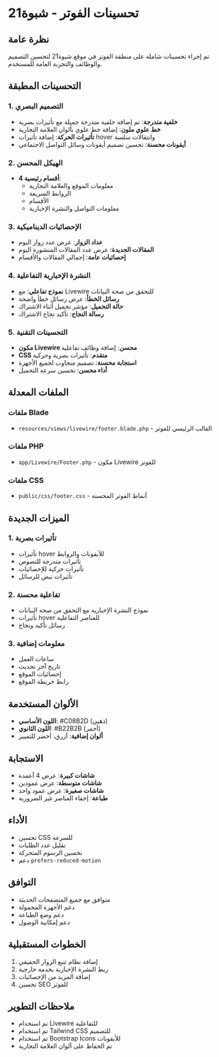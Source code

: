 # تحسينات الفوتر - شبوة21

## نظرة عامة
تم إجراء تحسينات شاملة على منطقة الفوتر في موقع شبوة21 لتحسين التصميم والوظائف والتجربة العامة للمستخدم.

## التحسينات المطبقة

### 1. التصميم البصري
- **خلفية متدرجة**: تم إضافة خلفية متدرجة جميلة مع تأثيرات بصرية
- **خط علوي ملون**: إضافة خط علوي بألوان العلامة التجارية
- **تأثيرات الحركة**: إضافة تأثيرات hover وانتقالات سلسة
- **أيقونات محسنة**: تحسين تصميم أيقونات وسائل التواصل الاجتماعي

### 2. الهيكل المحسن
- **4 أقسام رئيسية**:
  - معلومات الموقع والعلامة التجارية
  - الروابط السريعة
  - الأقسام
  - معلومات التواصل والنشرة الإخبارية

### 3. الإحصائيات الديناميكية
- **عداد الزوار**: عرض عدد زوار اليوم
- **المقالات الجديدة**: عرض عدد المقالات المنشورة اليوم
- **إحصائيات عامة**: إجمالي المقالات والأقسام

### 4. النشرة الإخبارية التفاعلية
- **نموذج تفاعلي**: مع Livewire للتحقق من صحة البيانات
- **رسائل الخطأ**: عرض رسائل خطأ واضحة
- **حالة التحميل**: مؤشر تحميل أثناء الاشتراك
- **رسالة النجاح**: تأكيد نجاح الاشتراك

### 5. التحسينات التقنية
- **مكون Livewire محسن**: إضافة وظائف تفاعلية
- **CSS متقدم**: تأثيرات بصرية وحركية
- **استجابة محسنة**: تصميم متجاوب لجميع الأجهزة
- **أداء محسن**: تحسين سرعة التحميل

## الملفات المعدلة

### ملفات Blade
- `resources/views/livewire/footer.blade.php` - القالب الرئيسي للفوتر

### ملفات PHP
- `app/Livewire/Footer.php` - مكون Livewire للفوتر

### ملفات CSS
- `public/css/footer.css` - أنماط الفوتر المحسنة

## الميزات الجديدة

### 1. تأثيرات بصرية
- تأثيرات hover للأيقونات والروابط
- تأثيرات متدرجة للنصوص
- تأثيرات حركية للإحصائيات
- تأثيرات نبض للرسائل

### 2. تفاعلية محسنة
- نموذج النشرة الإخبارية مع التحقق من صحة البيانات
- تأثيرات hover للعناصر التفاعلية
- رسائل تأكيد ونجاح

### 3. معلومات إضافية
- ساعات العمل
- تاريخ آخر تحديث
- إحصائيات الموقع
- رابط خريطة الموقع

## الألوان المستخدمة
- **اللون الأساسي**: #C08B2D (ذهبي)
- **اللون الثانوي**: #B22B2B (أحمر)
- **ألوان إضافية**: أزرق، أخضر للتمييز

## الاستجابة
- **شاشات كبيرة**: عرض 4 أعمدة
- **شاشات متوسطة**: عرض عمودين
- **شاشات صغيرة**: عرض عمود واحد
- **طباعة**: إخفاء العناصر غير الضرورية

## الأداء
- تحسين CSS للسرعة
- تقليل عدد الطلبات
- تحسين الرسوم المتحركة
- دعم `prefers-reduced-motion`

## التوافق
- متوافق مع جميع المتصفحات الحديثة
- دعم الأجهزة المحمولة
- دعم وضع الطباعة
- دعم إمكانية الوصول

## الخطوات المستقبلية
1. إضافة نظام تتبع الزوار الحقيقي
2. ربط النشرة الإخبارية بخدمة خارجية
3. إضافة المزيد من الإحصائيات
4. تحسين SEO للفوتر

## ملاحظات التطوير
- تم استخدام Livewire للتفاعلية
- تم استخدام Tailwind CSS للتصميم
- تم استخدام Bootstrap Icons للأيقونات
- تم الحفاظ على ألوان العلامة التجارية 